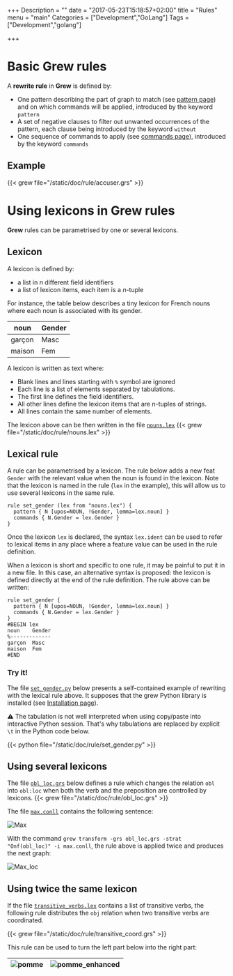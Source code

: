 +++
Description = ""
date = "2017-05-23T15:18:57+02:00"
title = "Rules"
menu = "main"
Categories = ["Development","GoLang"]
Tags = ["Development","golang"]

+++

# Basic Grew rules

A **rewrite rule** in **Grew** is defined by:

  * One pattern describing the part of graph to match (see [pattern page](../pattern)) and on which commands will be applied, introduced by the keyword `pattern`
  * A set of negative clauses to filter out unwanted occurrences of the pattern, each clause being introduced by the keyword `without`
  * One sequence of commands to apply (see [commands page](../commands)), introduced by the keyword `commands`

## Example

{{< grew file="/static/doc/rule/accuser.grs" >}}

# Using lexicons in Grew rules

**Grew** rules can be parametrised by one or several lexicons.

## Lexicon
A lexicon is defined by:

  * a list in *n* different field identifiers
  * a list of lexicon items, each item is a *n*-tuple

For instance, the table below describes a tiny lexicon for French nouns where each noun is associated with its gender.

| noun   | Gender |
|--------|--------|
| garçon | Masc   |
| maison | Fem    |

A lexicon is written as text where:

 * Blank lines and lines starting with `%` symbol are ignored
 * Each line is a list of elements separated by tabulations.
 * The first line defines the field  identifiers.
 * All other lines define the lexicon items that are n-tuples of strings.
 * All lines contain the same number of elements.

The lexicon above can be then written in the file [`nouns.lex`](nouns.lex)
{{< grew file="/static/doc/rule/nouns.lex" >}}

## Lexical rule

A rule can be parametrised by a lexicon.
The rule below adds a new feat `Gender` with the relevant value when the noun is found in the lexicon.
Note that the lexicon is named in the rule (`lex` in the example), this will allow us to use several lexicons in the same rule.

~~~grew
rule set_gender (lex from "nouns.lex") {
  pattern { N [upos=NOUN, !Gender, lemma=lex.noun] }
  commands { N.Gender = lex.Gender }
}
~~~

Once the lexicon `lex` is declared, the syntax `lex.ident` can be used to refer to lexical items in any place where a feature value can be used in the rule definition.

When a lexicon is short and specific to one rule, it may be painful to put it in a new file.
In this case, an alternative syntax is proposed: the lexicon is defined directly at the end of the rule definition.
The rule above can be written:

~~~grew
rule set_gender {
  pattern { N [upos=NOUN, !Gender, lemma=lex.noun] }
  commands { N.Gender = lex.Gender }
}
#BEGIN lex
noun	Gender
%-------------
garçon	Masc
maison	Fem
#END
~~~

### Try it!

The file [`set_gender.py`](set_gender.py) below presents a self-contained example of rewriting with the lexical rule above.
It supposes that the grew Python library is installed (see [Installation page](../../usage/install)).

:warning: The tabulation is not well interpreted when using copy/paste into interactive Python session.
That's why tabulations are replaced by explicit `\t` in the Python code below.

{{< python file="/static/doc/rule/set_gender.py" >}}

## Using several lexicons

The file [`obl_loc.grs`](obl_loc.grs) below defines a rule which changes the relation `obl` into `obl:loc` when both the verb and the preposition are controlled by lexicons.
{{< grew file="/static/doc/rule/obl_loc.grs" >}}

The file [`max.conll`](max.conll) contains the following sentence:

![Max](/doc/rule/_build/max.svg)

With the command `grew transform -grs obl_loc.grs -strat "Onf(obl_loc)" -i max.conll`, the rule above is applied twice and produces the next graph:

![Max_loc](/doc/rule/_build/max_loc.svg)

## Using twice the same lexicon

If the file [`transitive_verbs.lex`](transitive_verbs.lex) contains a list of transitive verbs, the following rule distributes the `obj` relation when two transitive verbs are coordinated.

{{< grew file="/static/doc/rule/transitive_coord.grs" >}}

This rule can be used to turn the left part below into the right part:

| ![pomme](/doc/rule/_build/pomme.svg) | ![pomme_enhanced](/doc/rule/_build/pomme_enhanced.svg) |
|:---:|:---:|



